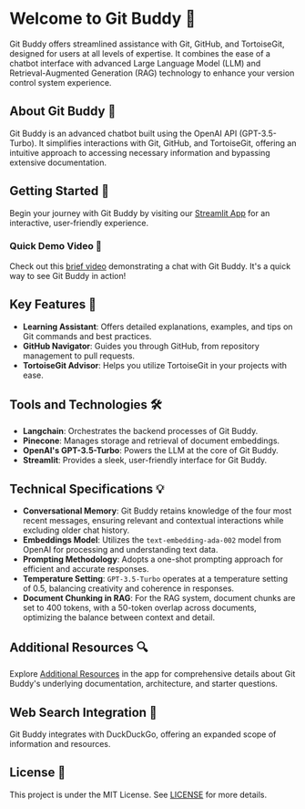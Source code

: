 # Welcome to Git Buddy 🌟

Git Buddy offers streamlined assistance with Git, GitHub, and TortoiseGit, designed for users at all levels of expertise. It combines the ease of a chatbot interface with advanced Large Language Model (LLM) and Retrieval-Augmented Generation (RAG) technology to enhance your version control system experience.

## About Git Buddy 🤖

Git Buddy is an advanced chatbot built using the OpenAI API (GPT-3.5-Turbo). It simplifies interactions with Git, GitHub, and TortoiseGit, offering an intuitive approach to accessing necessary information and bypassing extensive documentation.

## Getting Started 🚀

Begin your journey with Git Buddy by visiting our [Streamlit App](https://git-buddy.streamlit.app) for an interactive, user-friendly experience.

### Quick Demo Video 🎥

Check out this [brief video](#video-link) demonstrating a chat with Git Buddy. It's a quick way to see Git Buddy in action!

## Key Features 🔑

- **Learning Assistant**: Offers detailed explanations, examples, and tips on Git commands and best practices.
- **GitHub Navigator**: Guides you through GitHub, from repository management to pull requests.
- **TortoiseGit Advisor**: Helps you utilize TortoiseGit in your projects with ease.

## Tools and Technologies 🛠️

- **Langchain**: Orchestrates the backend processes of Git Buddy.
- **Pinecone**: Manages storage and retrieval of document embeddings.
- **OpenAI's GPT-3.5-Turbo**: Powers the LLM at the core of Git Buddy.
- **Streamlit**: Provides a sleek, user-friendly interface for Git Buddy.

## Technical Specifications 💡

- **Conversational Memory**: Git Buddy retains knowledge of the four most recent messages, ensuring relevant and contextual interactions while excluding older chat history.
- **Embeddings Model**: Utilizes the `text-embedding-ada-002` model from OpenAI for processing and understanding text data.
- **Prompting Methodology**: Adopts a one-shot prompting approach for efficient and accurate responses.
- **Temperature Setting**: `GPT-3.5-Turbo` operates at a temperature setting of 0.5, balancing creativity and coherence in responses.
- **Document Chunking in RAG**: For the RAG system, document chunks are set to 400 tokens, with a 50-token overlap across documents, optimizing the balance between context and detail.

## Additional Resources 🔍

Explore [Additional Resources](https://git-buddy.streamlit.app/Additional_Resources) in the app for comprehensive details about Git Buddy's underlying documentation, architecture, and starter questions.

## Web Search Integration 🔎

Git Buddy integrates with DuckDuckGo, offering an expanded scope of information and resources.

## License 📝

This project is under the MIT License. See [LICENSE](https://opensource.org/licenses/MIT) for more details.
